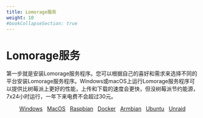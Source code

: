 ```yaml
---
title: Lomorage服务
weight: 10
#bookCollapseSection: true
---
```


# Lomorage服务

第一步就是安装Lomorage服务程序。您可以根据自己的喜好和需求来选择不同的平台安装Lomorage服务程序。Windows或macOS上运行Lomorage服务程序可以提供比树莓派上更好的性能，上传和下载的速度会更快，但没树莓派节约能源，7x24小时运行，一年下来电费不会超过30元。

<p align="center">
<a href="/zh/docs/Installation/lomorage-service/installation-win/" title="Windows上安装Lomorage服务" class="badge windows">Windows</a>
&nbsp;
<a href="/zh/docs/Installation/lomorage-service/installation-osx/" title="MacOS上安装Lomorage服务" class="badge osx">MacOS</a>
&nbsp;
<a href="/zh/docs/Installation/lomorage-service/installation-pi/" title="树莓派上安装Lomorage服务" class="badge raspberrypi">Raspbian</a>
&nbsp;
<a href="/zh/docs/Installation/lomorage-service/installation-docker/" title="Docker上安装Lomorage服务" class="badge docker">Docker</a>
&nbsp;
<a href="/zh/docs/Installation/lomorage-service/installation-armbian/" title="Armbian上安装Lomorage服务" class="badge armbian">Armbian</a>
&nbsp;
<a href="/zh/docs/Installation/lomorage-service/installation-ubuntu/" title="Ubuntu上安装Lomorage服务" class="badge ubuntu">Ubuntu</a>
&nbsp;
<a href="/zh/docs/Installation/lomorage-service/installation-unraid/" title="Unraid上安装Lomorage服务" class="badge unraid">Unraid</a>
</p>
